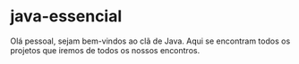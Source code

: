 # java-essencial
Olá pessoal, sejam bem-vindos ao clã de Java. Aqui se encontram todos os projetos que iremos de todos os nossos encontros.
